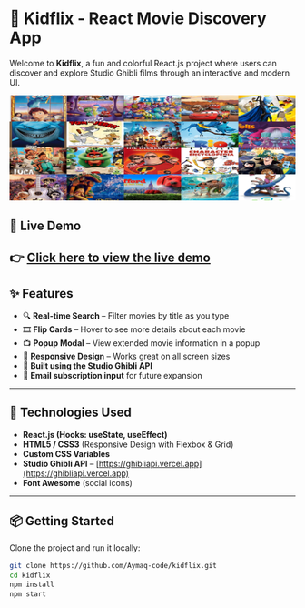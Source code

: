 # 🧸 Kidflix - React Movie Discovery App

Welcome to **Kidflix**, a fun and colorful React.js project where users can discover and explore Studio Ghibli films through an interactive and modern UI.

![Kidflix Screenshot](./public/images/header-collage.jpg) <!-- replace with your screenshot path if needed -->

## 🔗 Live Demo

👉 [Click here to view the live demo](https://aymaq-code.github.io/kidflix)
---

## ✨ Features

- 🔍 **Real-time Search** – Filter movies by title as you type
- 🎞️ **Flip Cards** – Hover to see more details about each movie
- 📺 **Popup Modal** – View extended movie information in a popup
- 📱 **Responsive Design** – Works great on all screen sizes
- 🍿 **Built using the Studio Ghibli API**
- 📩 **Email subscription input** for future expansion

---

## 🚀 Technologies Used

- **React.js (Hooks: useState, useEffect)**
- **HTML5 / CSS3** (Responsive Design with Flexbox & Grid)
- **Custom CSS Variables**
- **Studio Ghibli API** – [https://ghibliapi.vercel.app](https://ghibliapi.vercel.app)
- **Font Awesome** (social icons)

---

## 📦 Getting Started

Clone the project and run it locally:

```bash
git clone https://github.com/Aymaq-code/kidflix.git
cd kidflix
npm install
npm start
```
